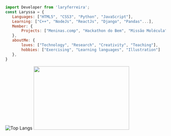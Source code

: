                    

 ```js
import Developer from 'laryferreira';
const Laryssa = {
    Languages: ["HTML5", "CSS3", "Python", "JavaScript"],
    Learning: ["C++", "NodeJs", "ReactJs", "Django", "Pandas"...],
    Member: {
        Projects: ["Meninas.comp", "Hackathon do Bem", "Missão Molécula","Competitive programming"]        
    },
    aboutMe: {
        loves: ["Technology", "Research", "Creativity", "Teaching"],
        hobbies: ["Exercising", "Learning languages", "Illustration"]
    },
}

```
  
   ![Top Langs](https://github-readme-stats.vercel.app/api/top-langs/?username=laryferreira&layout=compact&langs_count=15&theme=dracula) 
   <img src = "https://media.giphy.com/media/N3yLGQ1oMYfGU/giphy.gif" height="200" width="300">
   

